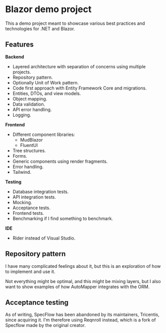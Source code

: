 # Blazor demo project

This a demo project meant to showcase various best practices and technologies for .NET and Blazor.

## Features

**Backend**

- Layered architecture with separation of concerns using multiple projects.
- Repository pattern.
- Optionally Unit of Work pattern.
- Code first approach with Entity Framework Core and migrations.
- Entities, DTOs, and view models.
- Object mapping.
- Data validation.
- API error handling.
- Logging.

**Frontend**

- Different component libraries:
  - MudBlazor
  - FluentUI
- Tree structures.
- Forms.
- Generic components using render fragments.
- Error handling.
- Tailwind.

**Testing**

- Database integration tests.
- API integration tests.
- Mocking.
- Acceptance tests.
- Frontend tests.
- Benchmarking if I find something to benchmark.

**IDE**

- Rider instead of Visual Studio.

## Repository pattern

I have many complicated feelings about it, but this is an exploration of how to implement and use it.

Not everything might be optimal, and this might be mixing layers, but I also want to show examples of how AutoMapper integrates with the ORM.

## Acceptance testing

As of writing, SpecFlow has been abandoned by its maintainers, Tricentis, since acquiring it.
I'm therefore using Reqnroll instead, which is a fork of Specflow made by the original creator.
